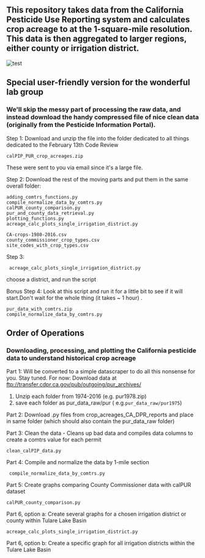 ## This repository takes data from the California Pesticide Use Reporting system and calculates crop acreage to at the 1-square-mile resolution.  This data is then aggregated to larger regions, either county or irrigation district. 

![test](https://github.com/nataliemall/crop_acreages_from_DPR_reports/blob/master/readme_schematic.png?raw=true")
      
## Special user-friendly version for the wonderful lab group 

### We'll skip the messy part of processing the raw data, and instead download the handy compressed file of nice clean data (originally from the Pesticide Information Portal). 

Step 1: Download and unzip the file into the folder dedicated to all things dedicated to the February 13th Code Review 

```
calPIP_PUR_crop_acreages.zip
```

 These were sent to you via email since it's a large file. 

 Step 2: Download the rest of the moving parts and put them in the same overall folder: 

```
adding_comtrs_functions.py
compile_normalize_data_by_comtrs.py
calPUR_county_comparison.py
pur_and_county_data_retrieval.py
plotting_functions.py
acreage_calc_plots_single_irrigation_district.py

CA-crops-1980-2016.csv
county_commissioner_crop_types.csv
site_codes_with_crop_types.csv

```
Step 3:
 
``` acreage_calc_plots_single_irrigation_district.py```

choose a district, and run the script 


Bonus Step 4: Look at this script and run it for a little bit to see if it will start.Don't wait for the whole thing (it takes ~ 1 hour) . 

```
pur_data_with_comtrs.zip
compile_normalize_data_by_comtrs.py

```



## Order of Operations 
### Downloading, processing, and plotting the California pesticide data to understand historical crop acreage 

Part 1: Will be converted to a simple datascraper to do all this nonsense for you. Stay tuned. 
For now: Download data at ftp://transfer.cdpr.ca.gov/pub/outgoing/pur_archives/
1. Unzip each folder from 1974-2016 (e.g. pur1978.zip)
2. save each folder as pur_data_raw/pur<year>   ( e.g.```pur_data_raw/pur1975```) 

Part 2: Download .py files from crop_acreages_CA_DPR_reports and place in same folder (which should also contain the pur_data_raw folder)

Part 3: Clean the data -  Cleans up bad data and compiles data columns to create a comtrs value for each permit

```clean_calPIP_data.py ```

Part 4: Compile and normalize the data by 1-mile section

``` compile_normalize_data_by_comtrs.py```

Part 5: Create graphs comparing County Commissioner data with calPUR dataset

```calPUR_county_comparison.py```

Part 6, option a: Create several graphs for a chosen irrigation district or county within Tulare Lake Basin

``` acreage_calc_plots_single_irrigation_district.py ```

Part 6, option b: Create a specific graph for all irrigation districts within the Tulare Lake Basin


